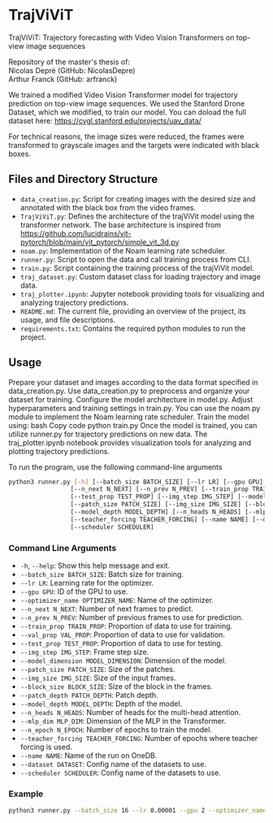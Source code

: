# TrajViViT

TrajViViT: Trajectory forecasting with Video Vision Transformers on top-view image sequences

Repository of the master's thesis of:\
Nicolas Depré (GitHub: NicolasDepre)\
Arthur Franck (GitHub: arfranck)

We trained a modified Video Vision Transformer model for trajectory prediction on top-view image sequences. We used the Stanford Drone Dataset, which we modified, to train our model. You can doload the full dataset here: https://cvgl.stanford.edu/projects/uav_data/

For technical reasons, the image sizes were reduced, the frames were transformed to grayscale images and the targets were indicated with black boxes.


## Files and Directory Structure

- `data_creation.py`: Script for creating images with the desired size and annotated with the black box from the video frames.
- `TrajViViT.py`: Defines the architecture of the trajViVit model using the transformer network. The base architecture is inspired from https://github.com/lucidrains/vit-pytorch/blob/main/vit_pytorch/simple_vit_3d.py
- `noam.py`: Implementation of the Noam learning rate scheduler.
- `runner.py`: Script to open the data and call training process from CLI.
- `train.py`: Script containing the training process of the trajViVit model.
- `traj_dataset.py`: Custom dataset class for loading trajectory and image data.
- `traj_plotter.ipynb`: Jupyter notebook providing tools for visualizing and analyzing trajectory predictions.
- `README.md`: The current file, providing an overview of the project, its usage, and file descriptions.
- `requirements.txt`: Contains the required python modules to run the project.

## Usage

Prepare your dataset and images according to the data format specified in data_creation.py.
Use data_creation.py to preprocess and organize your dataset for training.
Configure the model architecture in model.py.
Adjust hyperparameters and training settings in train.py. You can use the noam.py module to implement the Noam learning rate scheduler.
Train the model using:
bash
Copy code
python train.py
Once the model is trained, you can utilize runner.py for trajectory predictions on new data.
The traj_plotter.ipynb notebook provides visualization tools for analyzing and plotting trajectory predictions.


To run the program, use the following command-line arguments

```bash
python3 runner.py [-h] [--batch_size BATCH_SIZE] [--lr LR] [--gpu GPU] [--optimizer_name OPTIMIZER_NAME]
                 [--n_next N_NEXT] [--n_prev N_PREV] [--train_prop TRAIN_PROP] [--val_prop VAL_PROP]
                 [--test_prop TEST_PROP] [--img_step IMG_STEP] [--model_dimension MODEL_DIMENSION]
                 [--patch_size PATCH_SIZE] [--img_size IMG_SIZE] [--block_size BLOCK_SIZE] [--patch_depth PATCH_DEPTH]
                 [--model_depth MODEL_DEPTH] [--n_heads N_HEADS] [--mlp_dim MLP_DIM] [--n_epoch N_EPOCH]
                 [--teacher_forcing TEACHER_FORCING] [--name NAME] [--dataset DATASET]
                 [--scheduler SCHEDULER]
```

### Command Line Arguments

- `-h`, `--help`: Show this help message and exit.
- `--batch_size BATCH_SIZE`: Batch size for training.
- `--lr LR`: Learning rate for the optimizer.
- `--gpu GPU`: ID of the GPU to use.
- `--optimizer_name OPTIMIZER_NAME`: Name of the optimizer.
- `--n_next N_NEXT`: Number of next frames to predict.
- `--n_prev N_PREV`: Number of previous frames to use for prediction.
- `--train_prop TRAIN_PROP`: Proportion of data to use for training.
- `--val_prop VAL_PROP`: Proportion of data to use for validation.
- `--test_prop TEST_PROP`: Proportion of data to use for testing.
- `--img_step IMG_STEP`: Frame step size.
- `--model_dimension MODEL_DIMENSION`: Dimension of the model.
- `--patch_size PATCH_SIZE`: Size of the patches.
- `--img_size IMG_SIZE`: Size of the input frames.
- `--block_size BLOCK_SIZE`: Size of the block in the frames.
- `--patch_depth PATCH_DEPTH`: Patch depth.
- `--model_depth MODEL_DEPTH`: Depth of the model.
- `--n_heads N_HEADS`: Number of heads for the multi-head attention.
- `--mlp_dim MLP_DIM`: Dimension of the MLP in the Transformer.
- `--n_epoch N_EPOCH`: Number of epochs to train the model.
- `--teacher_forcing TEACHER_FORCING`: Number of epochs where teacher forcing is used.
- `--name NAME`: Name of the run on OneDB.
- `--dataset DATASET`: Config name of the datasets to use.
- `--scheduler SCHEDULER`: Config name of the datasets to use.

### Example
```bash
python3 runner.py --batch_size 16 --lr 0.00001 --gpu 2 --optimizer_name adam --n_next 12 --n_prev 8 --train_prop 0.9 --val_prop 0.05 --test_prop 0.05 --img_step 12 --model_dimension 1024 --patch_size 8 --img_size 64 --patch_depth 4 --model_depth 6 --n_heads 8 --mlp_dim 2048 --n_epoch 100 --teacher_forcing 50 --block_size 4 --dataset dc1 --scheduler noam
```
